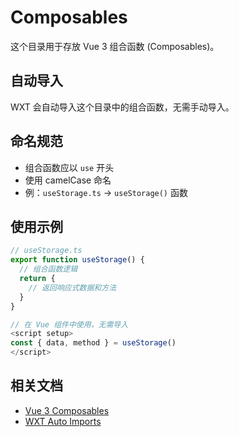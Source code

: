 # Composables

这个目录用于存放 Vue 3 组合函数 (Composables)。

## 自动导入

WXT 会自动导入这个目录中的组合函数，无需手动导入。

## 命名规范

- 组合函数应以 `use` 开头
- 使用 camelCase 命名
- 例：`useStorage.ts` -> `useStorage()` 函数

## 使用示例

```typescript
// useStorage.ts
export function useStorage() {
  // 组合函数逻辑
  return {
    // 返回响应式数据和方法
  }
}

// 在 Vue 组件中使用，无需导入
<script setup>
const { data, method } = useStorage()
</script>
```

## 相关文档

- [Vue 3 Composables](https://vuejs.org/guide/reusability/composables.html)
- [WXT Auto Imports](https://wxt.dev/guide/essentials/auto-imports.html)
